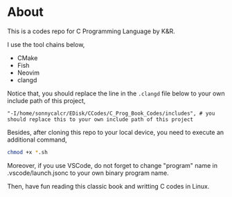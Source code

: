 # About

This is a codes repo for C Programming Language by K&R.

I use the tool chains below,

- CMake
- Fish
- Neovim
- clangd

Notice that, you should replace the line in the `.clangd` file below to your own include path of this project,

```
"-I/home/sonnycalcr/EDisk/CCodes/C_Prog_Book_Codes/includes", # you should replace this to your own include path of this project
```

Besides, after cloning this repo to your local device, you need to execute an additional command,

```sh
chmod +x *.sh
```

Moreover, if you use VSCode, do not forget to change "program" name in .vscode/launch.jsonc to your own binary program name.

Then, have fun reading this classic book and writting C codes in Linux.


